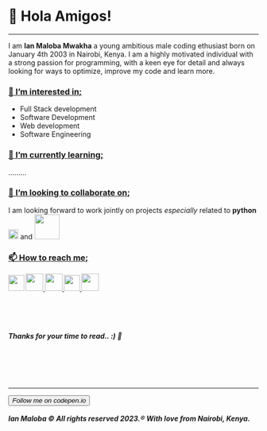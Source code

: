 <html>
  <h1>👋 Hola Amigos!</h1>
  <hr>
<p>
  I am <b>Ian Maloba Mwakha</b> a young ambitious male coding ethusiast born on January 4th 2003 in Nairobi, Kenya. I am a highly motivated individual with a strong passion for programming, with a keen eye for detail and always looking for ways to optimize, improve my code and learn more.
</p>
<div class="interests">
  <h3><u>👀 I’m interested in;</u></h3>
  <ul>
    <li>Full Stack development</li>
    <li>Software Development</li>
    <li>Web development</li>
    <li>Software Engineering</li>
  </ul>
</div>

<div class="currentStudies">
  <h3><u>🌱 I’m currently learning;</u></h3>
  .........
</div>

<div class="collaboratie-work">
  <h3><u>💞️ I’m looking to collaborate on;</u></h3>
  <p> I am looking forward to work jointly on projects <em>especially</em> related to <b>python</b><img src="https://upload.wikimedia.org/wikipedia/commons/thumb/c/c3/Python-logo-notext.svg/115px-Python-logo-notext.svg.png?20220821155029" width=20px/> and <img src="https://static.djangoproject.com/img/logos/django-logo-positive.png" width=50px/> </p> 
</div>

<div class="contact">
  <h3><u>📫 How to reach me;</u></h3>
  <p>
      <b><a href="https://www.linkedin.com/in/ianmalobamwakha/" target="_blank"> <img src="https://pbs.twimg.com/profile_images/1508518003184349187/1KQYoqPY_400x400.png" width=32px/></a>
    <a href="ianmalobamwakha@gmail.com" target="_blank"> <img src="https://encrypted-tbn0.gstatic.com/images?q=tbn:ANd9GcThMp_w31QIxPkclKoeQk_LwqWqYLBVKX2cnAybUvi0gQ&s" width=35px/>
      </a><a href="https://github.com/IanMalobaMwakha" target="_blank"> <img src="https://github.githubassets.com/images/modules/logos_page/GitHub-Mark.png" width=35px/>
      </a><a href="https://api.whatsapp.com/send?phone=254746883374&text=Hello,%20this%20is%20Ian.%20Thank%20you%20for%20contacting%20me!" target="_blank"> <img src="https://pbs.twimg.com/profile_images/1318652224638124032/wrpp2Nl4_400x400.png" width=32px/>
      </a><a href="https://msng.link/o/?@malobaian=tg" target="_blank"> <img src="https://upload.wikimedia.org/wikipedia/commons/thumb/8/83/Telegram_2019_Logo.svg/800px-Telegram_2019_Logo.svg.png" width=35px/>
      </a>
  </p> 
</div>
 <br>
 <br>
 <br>
  <p><em>Thanks for your time to read.. :) 🙏</em></p>
<br>
<br>
<br> 
<br>
<hr>
    <a href="https://codepen.io/ianmalobamwakha/pens/public" target="_blank"><button><em>Follow me on codepen.io</em></button></a>
<br>
<br>
<em><b>Ian Maloba © All rights reserved 2023.®</b> With love from Nairobi, Kenya.</em>
<br>  

</html>



<!---
IanMalobaMwakha/IanMalobaMwakha is a ✨ special ✨ repository because its `README.md` (this file) appears on your GitHub profile.
You can click the Preview link to take a look at your changes..
--->
